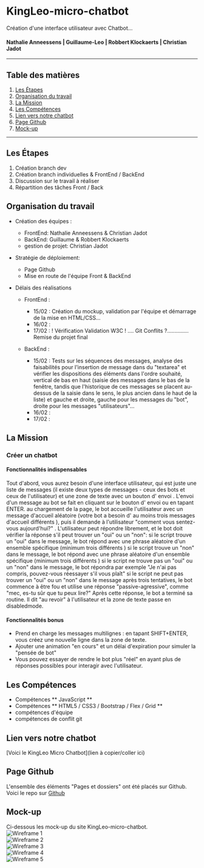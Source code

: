 # KingLeo-micro-chatbot
Création d'une interface utilisateur avec Chatbot...  
#### Nathalie Anneessens | Guillaume-Leo | Robbert Klockaerts | Christian Jadot

***

## Table des matières
1. [Les Étapes](#Les-Etapes)
2. [Organisation du travail](#Organisation-du-travail)
3. [La Mission](#La-Mission)
4. [Les Compétences](#Les-Compétences)
5. [Lien vers notre chatbot](#Lien-vers-notre-chatbot)
6. [Page Github](#Page-Github)
7. [Mock-up](#Mock-up)

***

<a name="Les-Etapes"></a>
## Les Étapes
1. Création branch dev
2. Création branch individuelles & FrontEnd / BackEnd
3. Discussion sur le travail à réaliser
4. Répartition des tâches Front / Back

<a name="Organisation-du-travail"></a>
## Organisation du travail
- Création des équipes :
  - FrontEnd: Nathalie Anneessens & Christian Jadot
  - BackEnd: Guillaume & Robbert Klockaerts
  - gestion de projet: Christian Jadot

- Stratégie de déploiement:
  - Page Github
  - Mise en route de l'équipe Front & BackEnd

- Délais des réalisations
  - FrontEnd :
    - 15/02 : Création du mockup, validation par l'équipe et démarrage de la mise en HTML/CSS...
    - 16/02 :
    - 17/02 : ! Vérification Validation W3C ! .... Git Conflits ?.............. Remise du projet final

  - BackEnd :
    - 15/02 : Tests sur les séquences des messages, analyse des faisabilités pour l'insertion de message dans du "textarea" et vérifier les dispositions des éléments dans l'ordre souhaité, vertical de bas en haut (saisie des messages dans le bas de la fenêtre, tandis que l'historique de ces messages se placent au-dessus de la saisie dans le sens, le plus ancien dans le haut de la liste) et gauche et droite, gauche pour les messages du "bot", droite pour les messages "utilisateurs"...
    - 16/02 : 
    - 17/02 : 

<a name="La-Mission"></a>
## La Mission
### Créer un chatbot
#### Fonctionnalités indispensables
Tout d'abord, vous aurez besoin d'une interface utilisateur, qui est juste une liste de messages (il existe deux types de messages - ceux des bots et ceux de l'utilisateur) et une zone de texte avec un bouton d' envoi .
L'envoi d'un message au bot se fait en cliquant sur le bouton d' envoi ou en tapant ENTER.
au chargement de la page, le bot accueille l'utilisateur avec un message d'accueil aléatoire (votre bot a besoin d' au moins trois messages d'accueil différents ), puis il demande à l'utilisateur "comment vous sentez-vous aujourd'hui?" .
L'utilisateur peut répondre librement, et le bot doit vérifier la réponse s'il peut trouver un "oui" ou un "non":
si le script trouve un "oui" dans le message, le bot répond avec une phrase aléatoire d'un ensemble spécifique (minimum trois différents )
si le script trouve un "non" dans le message, le bot répond avec une phrase aléatoire d'un ensemble spécifique (minimum trois différents )
si le script ne trouve pas un "oui" ou un "non" dans le message, le bot répondra par exemple "Je n'ai pas compris, pouvez-vous réessayer s'il vous plaît"
si le script ne peut pas trouver un "oui" ou un "non" dans le message après trois tentatives, le bot commence à être fou et utilise une réponse "passive-agressive", comme "mec, es-tu sûr que tu peux lire?"
Après cette réponse, le bot a terminé sa routine. Il dit "au revoir" à l'utilisateur et la zone de texte passe en disabledmode.
#### Fonctionnalités bonus
- Prend en charge les messages multilignes : en tapant SHIFT+ENTER, vous créez une nouvelle ligne dans la zone de texte.
- Ajouter une animation "en cours" et un délai d'expiration pour simuler la "pensée de bot"
- Vous pouvez essayer de rendre le bot plus "réel" en ayant plus de réponses possibles pour interagir avec l'utilisateur.

<a name="Les-Compétences"></a>
## Les Compétences
- Compétences ** JavaScript **
- Compétences ** HTML5 / CSS3 / Bootstrap / Flex / Grid ** 
- compétences d'équipe
- compétences de conflit git

<a name="Lien-vers-notre-chatbot"></a>
## Lien vers notre chatbot  
[Voici le KingLeo Micro Chatbot](lien à copier/coller ici)

<a name="Page-Github"></a>
## Page Github
L'ensemble des éléments "Pages et dossiers" ont été placés sur Github.  
Voici le repo sur [Github](https://github.com/ChristianJadot/KingLeo-micro-chatbot/)

<a name=""></a>
## Mock-up
Ci-dessous les mock-up du site KingLeo-micro-chatbot.  
![Wireframe 1]()  
![Wireframe 2]()  
![Wireframe 3]()  
![Wireframe 4]()  
![Wireframe 5]()  